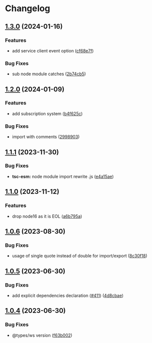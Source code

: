# Changelog

## [1.3.0](https://github.com/loopingz/webda.io/compare/tsc-esm-v1.2.0...tsc-esm-v1.3.0) (2024-01-16)


### Features

* add service client event option ([cf68e7f](https://github.com/loopingz/webda.io/commit/cf68e7fa59ec26fc4e49ff593a6de4f53ea029c4))


### Bug Fixes

* sub node module catches ([2b74cb5](https://github.com/loopingz/webda.io/commit/2b74cb59110483bbb6d081df8fb8ca8cec124414))

## [1.2.0](https://github.com/loopingz/webda.io/compare/tsc-esm-v1.1.1...tsc-esm-v1.2.0) (2024-01-09)


### Features

* add subscription system ([b4f625c](https://github.com/loopingz/webda.io/commit/b4f625c44a306f57c7cc44b3aae805b1e6537c52))


### Bug Fixes

* import with comments ([2998903](https://github.com/loopingz/webda.io/commit/2998903a3a09910110041ee0d44c4526269226c6))

## [1.1.1](https://github.com/loopingz/webda.io/compare/tsc-esm-v1.1.0...tsc-esm-v1.1.1) (2023-11-30)


### Bug Fixes

* **tsc-esm:** node module import rewrite .js ([e4a15ae](https://github.com/loopingz/webda.io/commit/e4a15ae90a761620520cb890fa5a9121415c453b))

## [1.1.0](https://github.com/loopingz/webda.io/compare/tsc-esm-v1.0.6...tsc-esm-v1.1.0) (2023-11-12)


### Features

* drop node16 as it is EOL ([a6b795a](https://github.com/loopingz/webda.io/commit/a6b795a76e5089a0cf81269c49e00131bc17c1a9))

## [1.0.6](https://github.com/loopingz/webda.io/compare/tsc-esm-v1.0.5...tsc-esm-v1.0.6) (2023-08-30)


### Bug Fixes

* usage of single quote instead of double for import/export ([8c30f18](https://github.com/loopingz/webda.io/commit/8c30f183082084e82bfa34df1cc4f69e7c1d67ca))

## [1.0.5](https://github.com/loopingz/webda.io/compare/tsc-esm-v1.0.4...tsc-esm-v1.0.5) (2023-06-30)


### Bug Fixes

* add explicit dependencies declaration ([#411](https://github.com/loopingz/webda.io/issues/411)) ([4d8cbae](https://github.com/loopingz/webda.io/commit/4d8cbae4d6d31b62df98832591bc97ca77ae6a69))

## [1.0.4](https://github.com/loopingz/webda.io/compare/tsc-esm-v1.0.3...tsc-esm-v1.0.4) (2023-06-30)


### Bug Fixes

* @types/ws version ([f63b002](https://github.com/loopingz/webda.io/commit/f63b0025b72f96f4282fbd30232f02164134ed5e))
